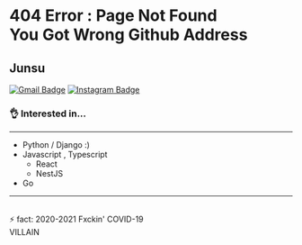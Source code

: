 # 404 Error : Page Not Found <br/> You Got Wrong Github Address

<!--
**BearWithpy/BearWithpy** is a ✨ _special_ ✨ repository because its `README.md` (this file) appears on your GitHub profile.

Here are some ideas to get you started:

- 🔭 I’m currently working on ...
- 🌱 I’m currently learning ...
- 👯 I’m looking to collaborate on ...
- 🤔 I’m looking for help with ...
- 💬 Ask me about ...
- 📫 How to reach me: ...
- 😄 Pronouns: ...
- ⚡ Fun fact: ...
-->
## Junsu 
[![Gmail Badge](https://img.shields.io/badge/Gmail-d14836?style=flat-square&logo=Gmail&logoColor=white&link=mailto:pksjmh5295@gmail.com)](mailto:pksjmh5295@gmail.com) 
[![Instagram Badge](https://img.shields.io/badge/-Instagram-dd2a7b?style=flat-square&logo=instagram&logoColor=white&link=https://www.instagram.com/jxnsx_5295/)](https://www.instagram.com/jxnsx_5295/)

### 👌 Interested in...
--------------------------------------------------------------------------------
* Python / Django :)
* Javascript , Typescript
  * React
  * NestJS
* Go
--------------------------------------------------------------------------------

<br/>
⚡ fact: 2020-2021 Fxckin' COVID-19
<br/>
VILLAIN
